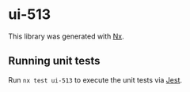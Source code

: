 # ui-513

This library was generated with [Nx](https://nx.dev).

## Running unit tests

Run `nx test ui-513` to execute the unit tests via [Jest](https://jestjs.io).
